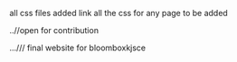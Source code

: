 all css files added link all the css for any page to be added

..//open for contribution


.../// final website for bloomboxkjsce